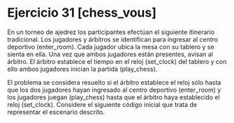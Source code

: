# Ejercicio 31 [chess_vous]

En un torneo de ajedrez los participantes efectúan el siguiente itinerario
tradicional. Los jugadores y árbitros se identifican para ingresar al centro
deportivo (enter_room). Cada jugador ubica la mesa con su tablero y se sienta
en ella. Una vez que ambos jugadores están presentes, avisan al árbitro. El
árbitro establece el tiempo en el reloj (set_clock) del tablero y con ello ambos
jugadores inician la partida (play_chess).

El problema se considera resuelto si el árbitro establece el reloj sólo hasta
que los dos jugadores hayan ingresado al centro deportivo (enter_room) y los
jugadores juegan (play_chess) hasta que el árbitro haya establecido el reloj
(set_clock). Considere el siguiente código inicial que trata de representar
el escenario descrito.

